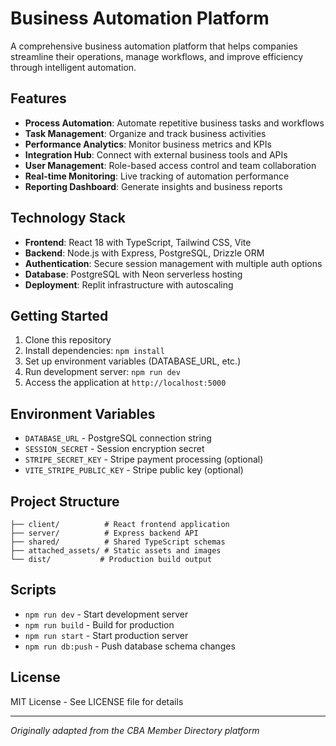 # Business Automation Platform

A comprehensive business automation platform that helps companies streamline their operations, manage workflows, and improve efficiency through intelligent automation.

## Features

- **Process Automation**: Automate repetitive business tasks and workflows
- **Task Management**: Organize and track business activities
- **Performance Analytics**: Monitor business metrics and KPIs
- **Integration Hub**: Connect with external business tools and APIs
- **User Management**: Role-based access control and team collaboration
- **Real-time Monitoring**: Live tracking of automation performance
- **Reporting Dashboard**: Generate insights and business reports

## Technology Stack

- **Frontend**: React 18 with TypeScript, Tailwind CSS, Vite
- **Backend**: Node.js with Express, PostgreSQL, Drizzle ORM
- **Authentication**: Secure session management with multiple auth options
- **Database**: PostgreSQL with Neon serverless hosting
- **Deployment**: Replit infrastructure with autoscaling

## Getting Started

1. Clone this repository
2. Install dependencies: `npm install`
3. Set up environment variables (DATABASE_URL, etc.)
4. Run development server: `npm run dev`
5. Access the application at `http://localhost:5000`

## Environment Variables

- `DATABASE_URL` - PostgreSQL connection string
- `SESSION_SECRET` - Session encryption secret
- `STRIPE_SECRET_KEY` - Stripe payment processing (optional)
- `VITE_STRIPE_PUBLIC_KEY` - Stripe public key (optional)

## Project Structure

```
├── client/          # React frontend application
├── server/          # Express backend API
├── shared/          # Shared TypeScript schemas
├── attached_assets/ # Static assets and images
└── dist/           # Production build output
```

## Scripts

- `npm run dev` - Start development server
- `npm run build` - Build for production
- `npm run start` - Start production server
- `npm run db:push` - Push database schema changes

## License

MIT License - See LICENSE file for details

---

*Originally adapted from the CBA Member Directory platform*
